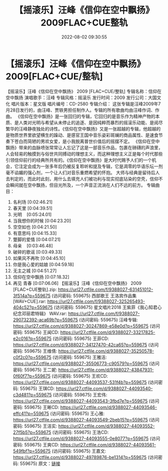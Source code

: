 ﻿---
title: 【摇滚乐】汪峰《信仰在空中飘扬》2009FLAC+CUE整轨
date: 2022-08-02 09:30:55
categories: APE、FLAC、MP3
tags: 华语中文
---
# 【摇滚乐】汪峰《信仰在空中飘扬》2009[FLAC+CUE/整轨]

【摇滚乐】汪峰《信仰在空中飘扬》 2009 [FLAC+CUE/整轨]
专辑名称：信仰在空中飘扬
演唱歌手：汪峰
专辑风格：摇滚乐
发行时间：2009
发行公司：大国文化
唱片版本：星文版
唱片编号：CD-2580
专辑介绍：
这张专辑是汪峰2009年7月28日发行的，由汪峰、贾轶男担任制作人。专辑的所有歌曲均由汪峰作词、作曲。
《信仰在空中飘扬》是一张回归的专辑，它回归的是音乐作为精神产物的本质、是人类对光明与希望从未停止的追逐、是因纯粹而暴烈的摇滚乐动能、是阅尽繁华的汪峰静夜独处的诗性。《信仰在空中飘扬》又是一张超越的专辑，他超越的是物质世界里欲望横生的躁动、是感官王国中音乐姿彩斑斓的商品属性、是速食节奏下苍白而简陋的男欢女爱，是小我脱离普世价值后的摇摆不定。
《信仰在空中飘扬》带来的血脉喷张常常让人忘记了这是一部音乐作品，包裹在磅礴的声浪里，人会轻易的触摸到与俗世共同搏动的理想主义，而这种理想主义正是每个时代那些引领信仰前行的经典所共有的。《信仰在空中飘扬》是大时代赐予人们的一个机会，它注定会成为一张多年后仍被反复聆听和提及专辑，它是凋零的华语乐坛一剂毫不谄媚的强心剂，一个让人们对音乐重燃希望的怀抱。
大师与经典是留待后人去判定的，而此时此刻，用什么去填充人们被功利与现实彻底玷染的空壳，信仰不会瞬间就在空中飘扬，但目光所及，一个声音正流淌在人们不远的前方。
专辑曲目：
01. 名利场
[0:02:46.21]
02. 春天里
[0:04:39.51]
03. 光明    [0:05:24.01]
04. 当我想你的时候
[0:04:23.20]
05. 空空如也
[0:04:21.50]
06. 有意思吗
[0:04:15.33]
07. 蹩脚的爱情
[0:04:07.21]
08. 母亲    [0:03:46.48]
09. 破碎的歌谣
[0:03:49.33]
10. 如果风不再吹
[0:04:45.10]
11. 你是我心爱的姑娘
[0:04:59.18]
12. 无主之城
[0:04:51.27]
13. 信仰在空中飘扬
[0:07:18.32]
14. 再见 青春
[0:07:06.06]
【摇滚乐】汪峰《信仰在空中飘扬》 2009 [FLAC+CUE整轨].zip:
https://url27.ctfile.com/f/9388027-631451012-3f514a?p=559675
(访问密码: 559675)
西部歌王 王洛宾作品集[WAV+CUE].rar: https://url27.ctfile.com/f/9388027-325265493-404c52?p=559675
(访问密码: 559675)
星文唱片2018 王紫菲《我心知君心 纪念邓丽君特辑》 WAV.rar: https://url27.ctfile.com/f/9388027-290732392-aca69b?p=559675
(访问密码: 559675)
汪峰专辑: https://url27.ctfile.com/d/9388027-30247869-e58e0d?p=559675
(访问密码: 559675)
王闻CD: https://url27.ctfile.com/d/9388027-33217825-e2c016?p=559675
(访问密码: 559675)
王菲CD: https://url27.ctfile.com/d/9388027-34127470-42ca65?p=559675
(访问密码: 559675)
王维倩: https://url27.ctfile.com/d/9388027-35250578-c0f2c0?p=559675
(访问密码: 559675)
王雅洁: https://url27.ctfile.com/d/9388027-35506773-c90579?p=559675
(访问密码: 559675)
王二妮: https://url27.ctfile.com/d/9388027-43847931-0f60f7?p=559675
(访问密码: 559675)
王欢CD: https://url27.ctfile.com/d/9388027-44093537-531f4b?p=559675
(访问密码: 559675)
王琪CD: https://url27.ctfile.com/d/9388027-44093540-c3d481?p=559675
(访问密码: 559675)
王宏伟: https://url27.ctfile.com/d/9388027-44093543-3fbd7e?p=559675
(访问密码: 559675)
王晰CD: https://url27.ctfile.com/d/9388027-44093546-effc41?p=559675
(访问密码: 559675)
王心雅: https://url27.ctfile.com/d/9388027-44093549-2beb15?p=559675
(访问密码: 559675)
王洁实: https://url27.ctfile.com/d/9388027-44093552-27f5b5?p=559675
(访问密码: 559675)
王浩CD: https://url27.ctfile.com/d/9388027-44093555-0e8077?p=559675
(访问密码: 559675)
王爽CD: https://url27.ctfile.com/d/9388027-44093561-549fbf?p=559675
(访问密码: 559675)
王嘉文: https://url27.ctfile.com/d/9388027-49789876-be1314?p=559675
(访问密码: 559675)
原文：[链接](https://blog.sina.com.cn/s/blog_1647c7e7601030ynv.html)